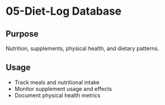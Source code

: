 # 05-Diet-Log Database

## Purpose
Nutrition, supplements, physical health, and dietary patterns.

## Usage
- Track meals and nutritional intake
- Monitor supplement usage and effects
- Document physical health metrics
